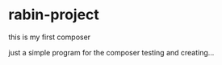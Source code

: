 rabin-project
=============

this is my first composer
 
 just a simple program for the composer testing and creating...
